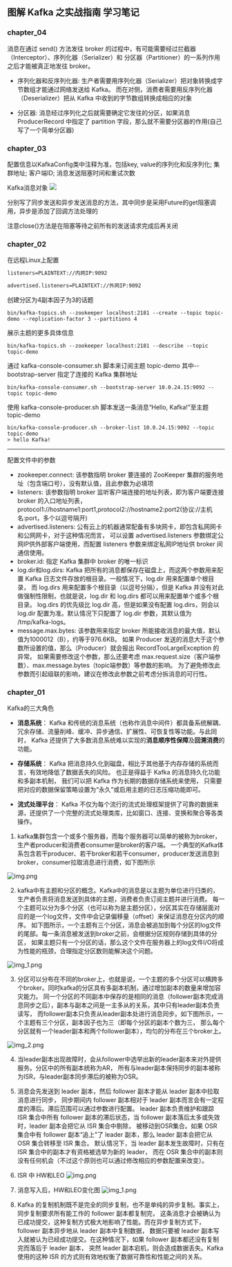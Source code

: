 ##  图解 Kafka 之实战指南 学习笔记

### chapter_04
消息在通过 send() 方法发往 broker 的过程中，有可能需要经过拦截器（Interceptor）、序列化器（Serializer）和
分区器（Partitioner）的一系列作用之后才能被真正地发往 broker。

- 序列化器和反序列化器: 生产者需要用序列化器（Serializer）把对象转换成字节数组才能通过网络发送给 Kafka。
而在对侧，消费者需要用反序列化器（Deserializer）把从 Kafka 中收到的字节数组转换成相应的对象

- 分区器: 消息经过序列化之后就需要确定它发往的分区，如果消息 ProducerRecord 中指定了 partition 字段，那么就不需要分区器的作用(自己写了一个简单分区器)

### chapter_03

配置信息以KafkaConfig类中注释为准，包括key, value的序列化和反序列化; 集群地址; 客户端ID; 消息发送阻塞时间和重试次数

Kafka消息对象
![](image/ProducerRecord.png)

分别写了同步发送和异步发送消息的方法，其中同步是采用Future的get阻塞调用，异步是添加了回调方法处理的

注意close()方法是在阻塞等待之前所有的发送请求完成后再关闭

### chapter_02

在远程Linux上配置
```xml
listeners=PLAINTEXT://内网IP:9092

advertised.listeners=PLAINTEXT://外网IP:9092
```

创建分区为4副本因子为3的话题
```
bin/kafka-topics.sh --zookeeper localhost:2181 --create --topic topic-demo --replication-factor 3 --partitions 4
```

展示主题的更多具体信息
```
bin/kafka-topics.sh --zookeeper localhost:2181 --describe --topic topic-demo
```

通过 kafka-console-consumer.sh 脚本来订阅主题 topic-demo 其中--bootstrap-server 指定了连接的 Kafka 集群地址
```
bin/kafka-console-consumer.sh --bootstrap-server 10.0.24.15:9092 --topic topic-demo
```

使用 kafka-console-producer.sh 脚本发送一条消息“Hello, Kafka!”至主题 topic-demo
```
bin/kafka-console-producer.sh --broker-list 10.0.24.15:9092 --topic topic-demo
> hello Kafka!
```

--- 
配置文件中的参数

- zookeeper.connect: 该参数指明 broker 要连接的 ZooKeeper 集群的服务地址（包含端口号），没有默认值，且此参数为必填项
- listeners: 该参数指明 broker 监听客户端连接的地址列表，即为客户端要连接 broker 的入口地址列表，
  protocol1://hostname1:port1,protocol2://hostname2:port2(协议://主机名:port，多个以逗号隔开)
- advertised.listeners: 公有云上的机器通常配备有多块网卡，即包含私网网卡和公网网卡，对于这种情况而言，
  可以设置 advertised.listeners 参数绑定公网IP供外部客户端使用，而配置 listeners 参数来绑定私网IP地址供 broker 间通信使用。
- broker.id: 指定 Kafka 集群中 broker 的唯一标识
- log.dir和log.dirs: Kafka 把所有的消息都保存在磁盘上，而这两个参数用来配置 Kafka 日志文件存放的根目录。一般情况下，log.dir 用来配置单个根目录，
  而 log.dirs 用来配置多个根目录（以逗号分隔），但是 Kafka 并没有对此做强制性限制，也就是说，log.dir 和 log.dirs 都可以用来配置单个或多个根目录。
  log.dirs 的优先级比 log.dir 高，但是如果没有配置 log.dirs，则会以 log.dir 配置为准。默认情况下只配置了 log.dir 参数，其默认值为 /tmp/kafka-logs。
- message.max.bytes: 该参数用来指定 broker 所能接收消息的最大值，默认值为1000012（B），约等于976.6KB。
  如果 Producer 发送的消息大于这个参数所设置的值，那么（Producer）就会报出 RecordTooLargeException 的异常。
  如果需要修改这个参数，那么还要考虑 max.request.size（客户端参数）、max.message.bytes（topic端参数）等参数的影响。
  为了避免修改此参数而引起级联的影响，建议在修改此参数之前考虑分拆消息的可行性。

### chapter_01

Kafka的三大角色

- **消息系统**： Kafka 和传统的消息系统（也称作消息中间件）都具备系统解耦、冗余存储、流量削峰、缓冲、异步通信、扩展性、可恢复性等功能。与此同时，
  Kafka 还提供了大多数消息系统难以实现的**消息顺序性保障**及**回溯消费**的功能。
  
- **存储系统**： Kafka 把消息持久化到磁盘，相比于其他基于内存存储的系统而言，有效地降低了数据丢失的风险。
  也正是得益于 Kafka 的消息持久化功能和多副本机制， 我们可以把 Kafka 作为长期的数据存储系统来使用，
  只需要把对应的数据保留策略设置为“永久”或启用主题的日志压缩功能即可。
  
- **流式处理平台**： Kafka 不仅为每个流行的流式处理框架提供了可靠的数据来源，还提供了一个完整的流式处理类库，比如窗口、连接、变换和聚合等各类操作。


1. kafka集群包含一个或多个服务器，而每个服务器可以简单的被称为broker，生产者producer和消费者consumer是broker的客户端。
   一个典型的Kafka体系包含若干producer、若干broker和若干consumer，producer发送消息到broker，consumer拉取消息进行消费，如下图所示

![img.png](image/chapter_01/img_4.png)

2. kafka中有主题和分区的概念。Kafka中的消息是以主题为单位进行归类的，生产者负责将消息发送到具体的主题，消费者负责订阅主题并进行消费。
   每一个主题可以分为多个分区（也可以称为是主题分区），分区其实在存储层面对应的是一个log文件，文件中会记录偏移量（offset）来保证消息在分区内的顺序。
   如下图所示，一个主题有三个分区，消息会被追加到每个分区的log文件的尾部。每一条消息被发送到broker之前，会根据分区规则存储到具体的分区，
   如果主题只有一个分区的话，那么这个文件在服务器上的log文件I/O将成为性能的瓶颈，合理指定分区数则能解决这个问题。

![img_1.png](image/chapter_01/img_3.png)

3. 分区可以分布在不同的broker上，也就是说，一个主题的多个分区可以横跨多个broker。同时kafka的分区具有多副本机制，通过增加副本的数量来增加容灾能力。
   同一个分区的不同副本中保存的是相同的消息（follower副本完成消息同步之后），副本与副本之间是一主多从的关系，其中只有leader副本负责读写，
   而follower副本只负责从leader副本处进行消息同步。如下图所示，一个主题有三个分区，副本因子也为三（即每个分区的副本个数为三，
   那么每个分区就有一个leader副本和两个follower副本），均匀的分布在三个broker上。

![img_2.png](image/chapter_01/img_2.png)

4. 当leader副本出现故障时，会从follower中选举出新的leader副本来对外提供服务。分区中的所有副本统称为AR，
   所有与leader副本保持同步的副本被称为ISR，与leader副本同步滞后的被称为OSR。
   
5. 消息会先发送到 leader 副本，然后 follower 副本才能从 leader 副本中拉取消息进行同步，
   同步期间内 follower 副本相对于 leader 副本而言会有一定程度的滞后。滞后范围可以通过参数进行配置。
   leader 副本负责维护和跟踪 ISR 集合中所有 follower 副本的滞后状态，当 follower 副本落后太多或失效时，leader 副本会把它从 ISR 集合中剔除，
   被移动到OSR集合。如果 OSR 集合中有 follower 副本“追上”了 leader 副本，那么 leader 副本会把它从 OSR 集合转移至 ISR 集合。
   默认情况下，当 leader 副本发生故障时，只有在 ISR 集合中的副本才有资格被选举为新的 leader，
   而在 OSR 集合中的副本则没有任何机会（不过这个原则也可以通过修改相应的参数配置来改变）。
   
6. ISR 中 HW和LEO
![img.png](image/chapter_01/img.png)
   
7. 消息写入后，HW和LEO变化图
![img_1.png](image/chapter_01/img_1.png)
   
8. Kafka 的复制机制既不是完全的同步复制，也不是单纯的异步复制。事实上，同步复制要求所有能工作的 follower 副本都复制完，
   这条消息才会被确认为已成功提交，这种复制方式极大地影响了性能。而在异步复制方式下，follower 副本异步地从 leader 副本中复制数据，
   数据只要被 leader 副本写入就被认为已经成功提交。在这种情况下，如果 follower 副本都还没有复制完而落后于 leader 副本，
   突然 leader 副本宕机，则会造成数据丢失。Kafka 使用的这种 ISR 的方式则有效地权衡了数据可靠性和性能之间的关系。